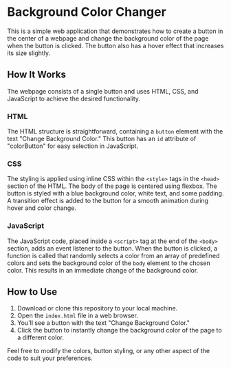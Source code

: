 # Background Color Changer

This is a simple web application that demonstrates how to create a button in the center of a webpage and change the background color of the page when the button is clicked. The button also has a hover effect that increases its size slightly.

## How It Works

The webpage consists of a single button and uses HTML, CSS, and JavaScript to achieve the desired functionality.

### HTML

The HTML structure is straightforward, containing a `button` element with the text "Change Background Color." This button has an `id` attribute of "colorButton" for easy selection in JavaScript.

### CSS

The styling is applied using inline CSS within the `<style>` tags in the `<head>` section of the HTML. The body of the page is centered using flexbox. The button is styled with a blue background color, white text, and some padding. A transition effect is added to the button for a smooth animation during hover and color change.

### JavaScript

The JavaScript code, placed inside a `<script>` tag at the end of the `<body>` section, adds an event listener to the button. When the button is clicked, a function is called that randomly selects a color from an array of predefined colors and sets the background color of the `body` element to the chosen color. This results in an immediate change of the background color.

## How to Use

1. Download or clone this repository to your local machine.
2. Open the `index.html` file in a web browser.
3. You'll see a button with the text "Change Background Color."
4. Click the button to instantly change the background color of the page to a different color.

Feel free to modify the colors, button styling, or any other aspect of the code to suit your preferences.

